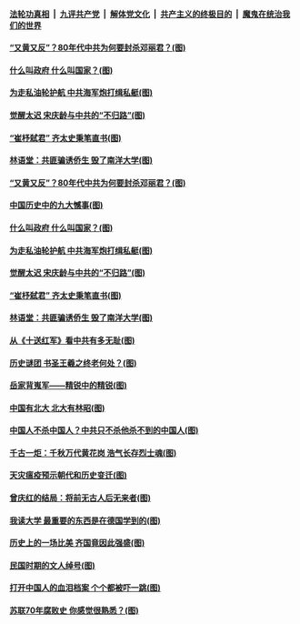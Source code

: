 ####  [法轮功真相](../../../../basic/blob/master/README.md?t=04011031) &nbsp;|&nbsp; [九评共产党](../../../../9ping.md/blob/master/README.md?t=04011031) &nbsp;|&nbsp; [解体党文化](../../../../jtdwh.md/blob/master/README.md?t=04011031)  &nbsp;|&nbsp; [共产主义的终极目的](../../../../gczydzjmd.md/blob/master/README.md?t=04011031) &nbsp;|&nbsp; [魔鬼在统治我们的世界](../../../../mgztzwmdsj.md/blob/master/README.md?t=04011031) 

#### [“又黄又反”？80年代中共为何要封杀邓丽君？(图)](../pages/p6/966199.md?t=04011031) 

#### [什么叫政府 什么叫国家？(图)](../pages/p6/967032.md?t=04011031) 

#### [为走私油轮护航 中共海军炮打缉私艇(图)](../pages/p6/966218.md?t=04011031) 

#### [觉醒太迟 宋庆龄与中共的“不归路”(图)](../pages/p6/965579.md?t=04011031) 

#### [“崔杼弑君” 齐太史秉笔直书(图)](../pages/p6/965466.md?t=04011031) 

#### [林语堂：共匪骗诱侨生 毁了南洋大学(图)](../pages/p6/966610.md?t=04011031) 

#### [“又黄又反”？80年代中共为何要封杀邓丽君？(图)](../pages/p6/966199.md?t=04011031) 

#### [中国历史中的九大憾事(图)](../pages/p6/967378.md?t=04011031) 

#### [什么叫政府 什么叫国家？(图)](../pages/p6/967032.md?t=04011031) 

#### [为走私油轮护航 中共海军炮打缉私艇(图)](../pages/p6/966218.md?t=04011031) 

#### [觉醒太迟 宋庆龄与中共的“不归路”(图)](../pages/p6/965579.md?t=04011031) 

#### [“崔杼弑君” 齐太史秉笔直书(图)](../pages/p6/965466.md?t=04011031) 

#### [林语堂：共匪骗诱侨生 毁了南洋大学(图)](../pages/p6/966610.md?t=04011031) 

#### [从《十送红军》看中共有多无耻(图)](../pages/p6/966224.md?t=04011031) 

#### [历史谜团 书圣王羲之终老何处？(图)](../pages/p6/967178.md?t=04011031) 

#### [岳家背嵬军——精锐中的精锐(图)](../pages/p6/966523.md?t=04011031) 

#### [中国有北大 北大有林昭(图)](../pages/p6/966471.md?t=04011031) 

#### [中国人不杀中国人？中共只不杀他杀不到的中国人(图)](../pages/p6/966981.md?t=04011031) 

#### [千古一炬：千秋万代黄花岗 浩气长存烈士魂(图)](../pages/p6/963908.md?t=04011031) 

#### [天灾瘟疫预示朝代和历史变迁(图)](../pages/p6/966222.md?t=04011031) 

#### [曾庆红的结局：将前无古人后无来者(图)](../pages/p6/966150.md?t=04011031) 

#### [我读大学 最重要的东西是在德国学到的(图)](../pages/p6/966606.md?t=04011031) 

#### [历史上的一场比美 齐国竟因此强盛(图)](../pages/p6/966408.md?t=04011031) 

#### [民国时期的文人绰号(图)](../pages/p6/966983.md?t=04011031) 

#### [打开中国人的血泪档案 个个都被吓一跳(图)](../pages/p6/966153.md?t=04011031) 

#### [苏联70年腐败史 你感觉很熟悉？(图)](../pages/p6/966200.md?t=04011031) 

